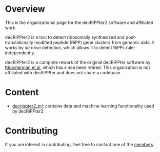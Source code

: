 # Overview

This is the organizational page for the decRiPPter2 software and affiliated work.

decRiPPter2 is a tool to detect ribosomally synthesized and post-translationally modified peptide (RiPP) gene clusters from genomic data. It works by *de novo* detection, which allows it to detect RiPPs rule-independently.

decRiPPter2 is a complete rework of the original decRiPPter software by [Kloosterman et al](https://doi.org/10.1371/journal.pbio.3001026), which has since been retired. This organization is not affiliated with decRiPPter and does not share a codebase.

# Content

- [decrippter2_ml](https://github.com/decrippter2/decrippter2_ml): contains data and machine learning functionality used by decRiPPter2

# Contributing

If you are interest in contributing, feel free to contact one of the [members](https://github.com/orgs/mite-standard/people).
